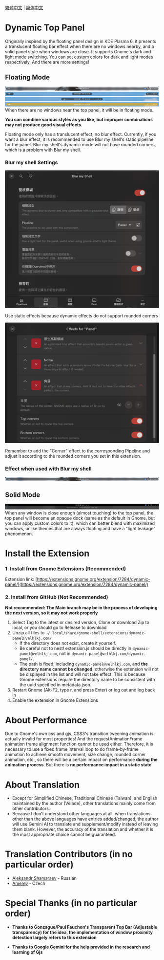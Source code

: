 [繁體中文](README.md) | [简体中文](README-cn.md) 

# Dynamic Top Panel

Originally inspired by the floating panel design in KDE Plasma 6, it presents a translucent floating bar effect when there are no windows nearby, and a solid panel style when windows are close. It supports Gnome's dark and light mode switching. You can set custom colors for dark and light modes respectively. And there are more settings!

## Floating Mode
![Floating Mode](readme_images/transparent.png)
![Floating Mode](readme_images/transparent_area.png)
![Floating Mode](readme_images/transparent_auto_width.png)
![Floating Mode](readme_images/transparent_color.png)
When there are no windows near the top panel, it will be in floating mode.

**You can combine various styles as you like, but improper combinations may not produce good visual effects.**

Floating mode only has a translucent effect, no blur effect. Currently, if you want a blur effect, it is recommended to use Blur my shell's static pipeline for the panel. Blur my shell's dynamic mode will not have rounded corners, which is a problem with Blur my shell.
### Blur my shell Settings
![Blur my shell Settings](readme_images/bms_settings1.png)

Use static effects because dynamic effects do not support rounded corners

![Blur my shell Pipeline Settings](readme_images/bms_settings2.png)

Remember to add the "Corner" effect to the corresponding Pipeline and adjust it according to the rounded corners you set in this extension.
### Effect when used with Blur my shell
![Floating effect with blur](readme_images/blur.png)

## Solid Mode
![Solid Mode](readme_images/solid.png)
When any window is close enough (almost touching) to the top panel, the top panel will become an opaque dock (same as the default in Gnome, but you can apply custom colors to it), which can better blend with maximized windows, unlike themes that are always floating and have a "light leakage" phenomenon.

# Install the Extension
### 1. Install from Gnome Extensions (Recommended)
Extension link: [https://extensions.gnome.org/extension/7284/dynamic-panel/](https://extensions.gnome.org/extension/7284/dynamic-panel/)
### 2. Install from GitHub (Not Recommended)
**Not recommended: The Main branch may be in the process of developing the next version, so it may not work properly**

1. Select Tag to the latest or desired version, Clone or download Zip to local, or you should go to Release to download
1. Unzip all files to `~/.local/share/gnome-shell/extensions/dynamic-panel@velhlkj.com/`
    * If the directory does not exist, create it yourself.
    * Be careful not to nest! extension.js should be directly in `dynamic-panel@velhlkj.com`, not in `dynamic-panel@velhlkj.com/dynamic-panel/`.
    * The path is fixed, including `dynamic-panel@velhlkj.com`, and **the directory name cannot be changed**, otherwise the extension will not be displayed in the list and will not take effect. This is because Gnome extensions require the directory name to be consistent with the uuid specified in metadata.json.
1. Restart Gnome (Alt-F2, type r, and press Enter) or log out and log back in
1. Enable the extension in Gnome Extensions

# About Performance
Due to Gnome's own css and gjs, CSS3's transition tweening animation is actually invalid for most properties! And the requestAnimationFrame animation frame alignment function cannot be used either. Therefore, it is necessary to use a fixed frame interval loop to do frame-by-frame animation to achieve smooth movement, size change, rounded corner animation, etc., so there will be a certain impact on performance **during the animation process**. But there is **no performance impact in a static state**.

# About Translation
* Except for Simplified Chinese, Traditional Chinese (Taiwan), and English maintained by the author (Velade), other translations mainly come from other contributors.
* Because I don't understand other languages at all, when translations other than the above languages have entries added/changed, the author will use Gemini AI to translate and supplement/modify instead of leaving them blank. However, the accuracy of the translation and whether it is the most appropriate choice cannot be guaranteed.

# Translation Contributors (in no particular order)
* [Aleksandr Shamaraev](https://github.com/AlexanderShad) - Russian
* [Amerey](https://github.com/Amereyeu) - Czech

# Special Thanks (in no particular order)
* **Thanks to Gonzague/Paul Fauchon's Transparent Top Bar (Adjustable transparency) for the idea, the implementation of window proximity detection largely refers to this extension**

* **Thanks to Google Gemini for the help provided in the research and learning of Gjs**